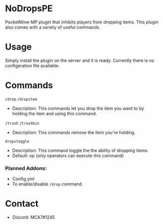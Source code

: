 # NoDropsPE
PocketMine-MP plugin that inhibits players from dropping items. This plugin also comes with a variety of useful commands.

# Usage

Simply install the plugin on the server and it is ready. Currently there is no configeration file available. 

# Commands

`/drop`
`/dropitem`
  - Description: This commands let you drop the item you want to by holding the item and using this command.

`/trash`
`/trashbin`
  - Description: This commands remove the item you're holding.
  
`dropstoggle`
  - Description: This command toggle the the ability of dropping items.
  - Default: op (only operators can execute this command)

### Planned Addons:

 - Config.yml
 - To enable/disable `/drop` command.

# Contact

  - Discord: MCA7#1245
